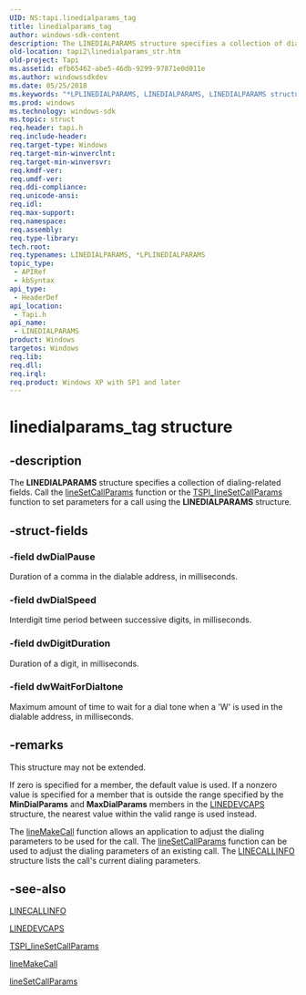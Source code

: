 ```yaml
---
UID: NS:tapi.linedialparams_tag
title: linedialparams_tag
author: windows-sdk-content
description: The LINEDIALPARAMS structure specifies a collection of dialing-related fields. Call the lineSetCallParams function or the TSPI_lineSetCallParams function to set parameters for a call using the LINEDIALPARAMS structure.
old-location: tapi2\linedialparams_str.htm
old-project: Tapi
ms.assetid: efb65462-abe5-46db-9299-97871e0d011e
ms.author: windowssdkdev
ms.date: 05/25/2018
ms.keywords: "*LPLINEDIALPARAMS, LINEDIALPARAMS, LINEDIALPARAMS structure [TAPI 2.2], LPLINEDIALPARAMS, LPLINEDIALPARAMS structure pointer [TAPI 2.2], _tapi2_linedialparams_str, linedialparams_tag, tapi/LINEDIALPARAMS, tapi/LPLINEDIALPARAMS, tapi2.linedialparams_str"
ms.prod: windows
ms.technology: windows-sdk
ms.topic: struct
req.header: tapi.h
req.include-header: 
req.target-type: Windows
req.target-min-winverclnt: 
req.target-min-winversvr: 
req.kmdf-ver: 
req.umdf-ver: 
req.ddi-compliance: 
req.unicode-ansi: 
req.idl: 
req.max-support: 
req.namespace: 
req.assembly: 
req.type-library: 
tech.root: 
req.typenames: LINEDIALPARAMS, *LPLINEDIALPARAMS
topic_type:
 - APIRef
 - kbSyntax
api_type:
 - HeaderDef
api_location:
 - Tapi.h
api_name:
 - LINEDIALPARAMS
product: Windows
targetos: Windows
req.lib: 
req.dll: 
req.irql: 
req.product: Windows XP with SP1 and later
---
```


# linedialparams_tag structure


## -description


The 
<b>LINEDIALPARAMS</b> structure specifies a collection of dialing-related fields. Call the 
<a href="https://msdn.microsoft.com/c8088116-2bfc-420f-a83a-d00c7947b6e7">lineSetCallParams</a> function or the 
<a href="https://msdn.microsoft.com/cc5d5347-ebb7-437a-a9a1-311b6c2a78ab">TSPI_lineSetCallParams</a> function to set parameters for a call using the 
<b>LINEDIALPARAMS</b> structure.


## -struct-fields




### -field dwDialPause

Duration of a comma in the dialable address, in milliseconds.


### -field dwDialSpeed

Interdigit time period between successive digits, in milliseconds.


### -field dwDigitDuration

Duration of a digit, in milliseconds.


### -field dwWaitForDialtone

Maximum amount of time to wait for a dial tone when a 'W' is used in the dialable address, in milliseconds.


## -remarks



This structure may not be extended.

If zero is specified for a member, the default value is used. If a nonzero value is specified for a member that is outside the range specified by the <b>MinDialParams</b> and <b>MaxDialParams</b> members in the 
<a href="https://msdn.microsoft.com/83e38453-bb93-4cc5-923f-d0cd2898350a">LINEDEVCAPS</a> structure, the nearest value within the valid range is used instead.

The 
<a href="https://msdn.microsoft.com/a7dc9cdc-3cc3-4b6a-98c8-e141402c781e">lineMakeCall</a> function allows an application to adjust the dialing parameters to be used for the call. The 
<a href="https://msdn.microsoft.com/c8088116-2bfc-420f-a83a-d00c7947b6e7">lineSetCallParams</a> function can be used to adjust the dialing parameters of an existing call. The 
<a href="https://msdn.microsoft.com/b077546b-cc95-44ce-99ee-f0007fd916b2">LINECALLINFO</a> structure lists the call's current dialing parameters.




## -see-also




<a href="https://msdn.microsoft.com/b077546b-cc95-44ce-99ee-f0007fd916b2">LINECALLINFO</a>



<a href="https://msdn.microsoft.com/83e38453-bb93-4cc5-923f-d0cd2898350a">LINEDEVCAPS</a>



<a href="https://msdn.microsoft.com/cc5d5347-ebb7-437a-a9a1-311b6c2a78ab">TSPI_lineSetCallParams</a>



<a href="https://msdn.microsoft.com/a7dc9cdc-3cc3-4b6a-98c8-e141402c781e">lineMakeCall</a>



<a href="https://msdn.microsoft.com/c8088116-2bfc-420f-a83a-d00c7947b6e7">lineSetCallParams</a>
 

 

